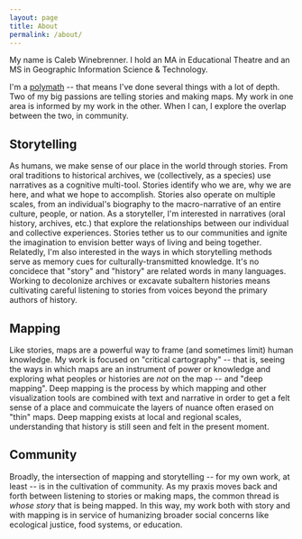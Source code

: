```yaml
---
layout: page
title: About
permalink: /about/
---
```


My name is Caleb Winebrenner. I hold an MA in Educational Theatre and an MS in Geographic Information Science & Technology.

I'm a [polymath](https://en.wikipedia.org/wiki/Polymath) -- that means I've done several things with a lot of depth. Two of my big passions are telling stories and making maps. My work in one area is informed by my work in the other. When I can, I explore the overlap between the two, in community.

## Storytelling

As humans, we make sense of our place in the world through stories. From oral traditions to historical archives, we (collectively, as a species) use narratives as a cognitive multi-tool. Stories identify who we are, why we are here, and what we hope to accomplish. Stories also operate on multiple scales, from an individual's biography to the macro-narrative of an entire culture, people, or nation. As a storyteller, I'm interested in narratives (oral history, archives, etc.) that explore the relationships between our individual and collective experiences. Stories tether us to our communities and ignite the imagination to envision better ways of living and being together. Relatedly, I'm also interested in the ways in which storytelling methods serve as memory cues for culturally-transmitted knowledge. It's no concidece that "story" and "history" are related words in many languages. Working to decolonize archives or excavate subaltern histories means cultivating careful listening to stories from voices beyond the primary authors of history.

## Mapping

Like stories, maps are a powerful way to frame (and sometimes limit) human knowledge. My work is focused on "critical cartography" -- that is, seeing the ways in which maps are an instrument of power or knowledge and exploring what peoples or histories are *not* on the map -- and "deep mapping". Deep mapping is the process by which mapping and other visualization tools are combined with text and narrative in order to get a felt sense of a place and commuicate the layers of nuance often erased on "thin" maps. Deep mapping exists at local and regional scales, understanding that history is still seen and felt in the present moment.

## Community

Broadly, the intersection of mapping and storytelling -- for my own work, at least -- is in the cultivation of community. As my praxis moves back and forth between listening to stories or making maps, the common thread is *whose story* that is being mapped. In this way, my work both with story and with mapping is in service of humanizing broader social concerns like ecological justice, food systems, or education.
